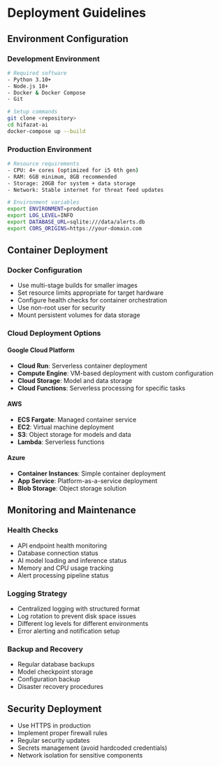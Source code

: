# Deployment Guidelines

## Environment Configuration

### Development Environment
```bash
# Required software
- Python 3.10+
- Node.js 18+
- Docker & Docker Compose
- Git

# Setup commands
git clone <repository>
cd hifazat-ai
docker-compose up --build
```

### Production Environment
```bash
# Resource requirements
- CPU: 4+ cores (optimized for i5 6th gen)
- RAM: 6GB minimum, 8GB recommended
- Storage: 20GB for system + data storage
- Network: Stable internet for threat feed updates

# Environment variables
export ENVIRONMENT=production
export LOG_LEVEL=INFO
export DATABASE_URL=sqlite:///data/alerts.db
export CORS_ORIGINS=https://your-domain.com
```

## Container Deployment

### Docker Configuration
- Use multi-stage builds for smaller images
- Set resource limits appropriate for target hardware
- Configure health checks for container orchestration
- Use non-root user for security
- Mount persistent volumes for data storage

### Cloud Deployment Options

#### Google Cloud Platform
- **Cloud Run**: Serverless container deployment
- **Compute Engine**: VM-based deployment with custom configuration
- **Cloud Storage**: Model and data storage
- **Cloud Functions**: Serverless processing for specific tasks

#### AWS
- **ECS Fargate**: Managed container service
- **EC2**: Virtual machine deployment
- **S3**: Object storage for models and data
- **Lambda**: Serverless functions

#### Azure
- **Container Instances**: Simple container deployment
- **App Service**: Platform-as-a-service deployment
- **Blob Storage**: Object storage solution

## Monitoring and Maintenance

### Health Checks
- API endpoint health monitoring
- Database connection status
- AI model loading and inference status
- Memory and CPU usage tracking
- Alert processing pipeline status

### Logging Strategy
- Centralized logging with structured format
- Log rotation to prevent disk space issues
- Different log levels for different environments
- Error alerting and notification setup

### Backup and Recovery
- Regular database backups
- Model checkpoint storage
- Configuration backup
- Disaster recovery procedures

## Security Deployment
- Use HTTPS in production
- Implement proper firewall rules
- Regular security updates
- Secrets management (avoid hardcoded credentials)
- Network isolation for sensitive components